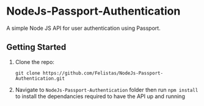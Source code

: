 # NodeJs-Passport-Authentication
A simple Node JS API for user authentication using Passport.

## Getting Started
1. Clone the repo:

       git clone https://github.com/Felistas/NodeJs-Passport-Authentication.git

2. Navigate to `NodeJs-Passport-Authentication` folder then run `npm install` to install the dependancies required to have the API up and running


